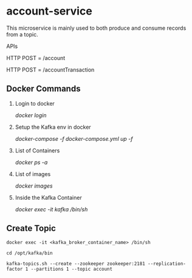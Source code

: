 # account-service

This microservice is mainly used to both produce and consume records from a topic.

APIs

HTTP POST = /account


HTTP POST = /accountTransaction

## Docker Commands

  1. Login to docker
  
        _docker login_

  2. Setup the Kafka env in docker
  
        _docker-compose -f docker-compose.yml up -f_
  
  3. List of Containers
  
        _docker ps -a_
  
  4. List of images
      
      _docker images_
      
  5. Inside the Kafka Container
    
      _docker exec -it kafka /bin/sh_
      
 ## Create Topic
 
    docker exec -it <kafka_broker_container_name> /bin/sh
      
    cd /opt/kafka/bin
      
    kafka-topics.sh --create --zookeeper zookeeper:2181 --replication-factor 1 --partitions 1 --topic account
      
